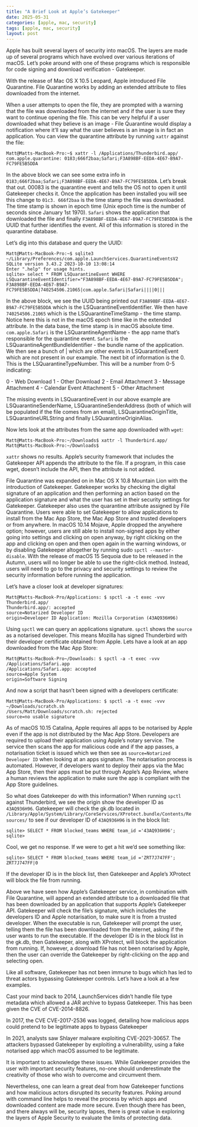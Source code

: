 ```yaml
---
title: "A Brief Look at Apple’s Gatekeeper"
date: 2025-05-31
categories: [apple, mac, security]
tags: [apple, mac, security]
layout: post
---
```


Apple has built several layers of security into macOS. The layers are made up of several programs which have evolved over various iterations of macOS. Let’s poke around with one of these programs which is responsible for code signing and download verification - Gatekeeper.

With the release of Mac OS X 10.5 Leopard, Apple introduced File Quarantine. File Quarantine works by adding an extended attribute to files downloaded from the internet. 

When a user attempts to open the file, they are prompted with a warning that the file was downloaded from the internet and if the user is sure they want to continue opening the file. This can be very helpful if a user downloaded what they believe is an image - File Quarantine would display a notification where it’ll say what the user believes is an image is in fact an application. You can view the quarantine attribute by running `xattr` against the file:

```
Matt@Matts-MacBook-Pro:~$ xattr -l /Applications/Thunderbird.app/
com.apple.quarantine: 0183;666f2baa;Safari;F3A898BF-EEDA-4E67-B9A7-FC79FE5B5DDA
```

In the above block we can see some extra info in `0183;666f2baa;Safari;F3A898BF-EEDA-4E67-B9A7-FC79FE5B5DDA`. Let’s break that out. 00083 is the quarantine event and tells the OS not to open it until Gatekeeper checks it. Once the application has been installed you will see this change to `01c3. 666f2baa` is the time stamp the file was downloaded. The time stamp is shown in epoch time (Unix epoch time is the number of seconds since January 1st 1970). `Safari` shows the application that downloaded the file and finally `F3A898BF-EEDA-4E67-B9A7-FC79FE5B5DDA` is the UUID that further identifies the event. All of this information is stored in the quarantine database. 

Let’s dig into this database and query the UUID:

```
Matt@Matts-MacBook-Pro:~$ sqlite3 ~/Library/Preferences/com.apple.LaunchServices.QuarantineEventsV2 
SQLite version 3.43.2 2023-10-10 13:08:14
Enter ".help" for usage hints.
sqlite> select * FROM LSQuarantineEvent WHERE LSQuarantineEventIdentifier="F3A898BF-EEDA-4E67-B9A7-FC79FE5B5DDA";
F3A898BF-EEDA-4E67-B9A7-FC79FE5B5DDA|740254506.21065|com.apple.Safari|Safari||||0|||
```

In the above block, we see the UUID being printed out `F3A898BF-EEDA-4E67-B9A7-FC79FE5B5DDA` which is the LSQuarantineEventIdentifier. We then have `740254506.21065` which is the LSQuarantineTimeStamp - the time stamp. Notice here this is not in the macOS epoch time like in the extended attribute. In the data base, the time stamp is in macOS absolute time. `com.apple.Safari` is the LSQuarantineAgentName - the app name that’s responsible for the quarantine event. `Safari` is the LSQuarantineAgentBundleIdentifier - the bundle name of the application. We then see a bunch of | which are other events in LSQuarantineEvent which are not present in our example. The next bit of information is the 0. This is the LSQuarantineTypeNumber. This will be a number from 0-5 indicating:

0 - Web Download
1 - Other Download
2 - Email Attachment
3 - Message Attachment
4 - Calendar Event Attachment
5 - Other Attachment

The missing events in LSQuarantineEvent in our above example are LSQuarantineSenderName, LSQuarantineSenderAddress (both of which will be populated if the file comes from an email), LSQuarantineOriginTitle, LSQuarantineURLString and finally LSQuarantineOriginAlias.  

Now lets look at the attributes from the same app downloaded with `wget`:

``` 
Matt@Matts-MacBook-Pro:~/Downloads$ xattr -l Thunderbird.app/
Matt@Matts-MacBook-Pro:~/Downloads$
```

`xattr` shows no results. Apple’s security framework that includes the Gatekeeper API appends the attribute to the file. If a program, in this case wget, doesn’t include the API, then the attribute is not added. 

File Quarantine was expanded on in Mac OS X 10.8 Mountain Lion with the introduction of Gatekeeper. Gatekeeper works by checking the digital signature of an application and then performing an action based on the application signature and what the user has set in their security settings for Gatekeeper. Gatekeeper also uses the quarantine attribute assigned by File Quarantine. Users were able to set Gatekeeper to allow applications to install from the Mac App Store, the Mac App Store and trusted developers or from anywhere. In macOS 10.14 Mojave, Apple dropped the anywhere option; however, users are still able to install non-signed apps by either going into settings and clicking on open anyway, by right clicking on the app and clicking on open and then open again in the warning windows, or by disabling Gatekeeper altogether by running sudo `spctl --master-disable`. With the release of macOS 15 Sequoia due to be released in the Autumn, users will no longer be able to use the right-click method. Instead, users will need to go to the privacy and security settings to review the security information before running the application.

Let’s have a closer look at developer signatures:

```
Matt@Matts-MacBook-Pro/Applications: $ spctl -a -t exec -vvv Thunderbird.app/
Thunderbird.app/: accepted
source=Notarized Developer ID
origin=Developer ID Application: Mozilla Corporation (43AQ936H96)
```

Using `spctl` we can query an applications signature. `spctl` shows the `source` as a notarised developer. This means Mozilla has signed Thunderbird with their developer certificate obtained from Apple. Lets have a look at an app downloaded from the Mac App Store:

```
Matt@Matts-MacBook-Pro~/Downloads: $ spctl -a -t exec -vvv /Applications/Safari.app
/Applications/Safari.app: accepted
source=Apple System
origin=Software Signing
```

And now a script that hasn’t been signed with a developers certificate:

```
Matt@Matts-MacBook-Pro/Applications: $ spctl -a -t exec -vvv ~/Downloads/scratch.sh 
/Users/Matt/Downloads/scratch.sh: rejected
source=no usable signature
```

As of macOS 10.15 Catalina, Apple requires all apps to be notarised by Apple even if the app is not distributed by the Mac App Store. Developers are required to upload their application using Apple’s notary service. The service then scans the app for malicious code and if the app passes, a notarisation ticket is issued which we then see as `source=Notarized Developer ID` when looking at an apps signature. The notarisation process is automated. However, if developers want to deploy their apps via the Mac App Store, then their apps must be put through Apple’s App Review, where a human reviews the application to make sure the app is compliant with the App Store guidelines.  

So what does Gatekeeper do with this information? When running `spctl` against Thunderbird, we see the origin show the developer ID as `43AQ936H96`. Gatekeeper will check the gk.db located in `/Library/Apple/System/Library/CoreServices/XProtect.bundle/Contents/Resources/` to see if our developer ID of `43AQ936H96` is in the block list:

```
sqlite> SELECT * FROM blocked_teams WHERE team_id ='43AQ936H96';
sqlite>
```

Cool, we get no response. If we were to get a hit we’d see something like:

```
sqlite> SELECT * FROM blocked_teams WHERE team_id ='ZRT7J747FF';
ZRT7J747FF|0
```

If the developer ID is in the block list, then Gatekeeper and Apple’s XProtect will block the file from running.

Above we have seen how Apple’s Gatekeeper service, in combination with File Quarantine, will append an extended attribute to a downloaded file that has been downloaded by an application that supports Apple’s Gatekeeper API. Gatekeeper will check the file’s signature, which includes the developers ID and Apple notarisation, to make sure it is from a trusted developer. When the executable is run, Gatekeeper will prompt the user, telling them the file has been downloaded from the internet, asking if the user wants to run the executable. If the developer ID is in the block list in the gk.db, then Gatekeeper, along with XProtect, will block the application from running. If, however, a download file has not been notarised by Apple, then the user can override the Gatekeeper by right-clicking on the app and selecting open. 

Like all software, Gatekeeper has not been immune to bugs which has led to threat actors bypassing Gatekeeper controls. Let’s have a look at a few examples. 

Cast your mind back to 2014, LaunchServices didn’t handle file type metadata which allowed a JAR archive to bypass Gatekeeper. This has been given the CVE of CVE-2014-8826.

In 2017, the CVE CVE-2017-2536 was logged, detailing how malicious apps could pretend to be legitimate apps to bypass Gatekeeper

In 2021, analysts saw Shlayer malware exploiting CVE-2021-30657. The attackers bypassed Gatekeeper by exploiting a vulnerability, using a fake notarised app which macOS assumed to be legitimate. 

It is important to acknowledge these issues. While Gatekeeper provides the user with important security features, no-one should underestimate the creativity of those who wish to overcome and circumvent them. 

Nevertheless, one can learn a great deal from how Gatekeeper functions and how malicious actors disrupted its security features. Poking around with command line helps to reveal the process by which apps and downloaded content are made more secure. Even though there has been, and there always will be, security lapses, there is great value in exploring the layers of Apple Security to evaluate the limits of protecting data.
